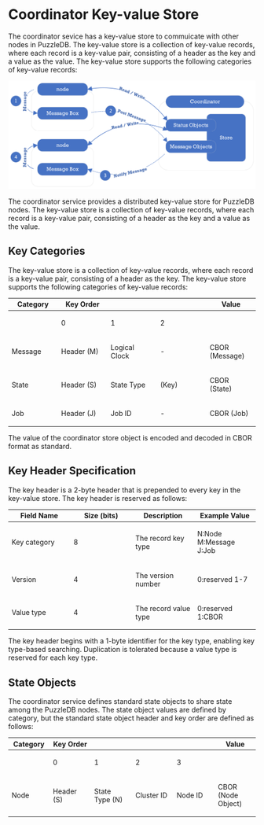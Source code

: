 Coordinator Key-value Store
===========================

The coordinator sevice has a key-value store to commuicate with other nodes in PuzzleDB. The key-value store is a collection of key-value records, where each record is a key-value pair, consisting of a header as the key and a value as the value. The key-value store supports the following categories of key-value records:

![coordinator compo](img/coordinator_compo.png)

The coordinator service provides a distributed key-value store for PuzzleDB nodes. The key-value store is a collection of key-value records, where each record is a key-value pair, consisting of a header as the key and a value as the value.

Key Categories
--------------

The key-value store is a collection of key-value records, where each record is a key-value pair, consisting of a header as the key. The key-value store supports the following categories of key-value records:

<table><colgroup><col style="width: 20%" /><col style="width: 20%" /><col style="width: 20%" /><col style="width: 20%" /><col style="width: 20%" /></colgroup><thead><tr class="header"><th>Category</th><th>Key Order</th><th></th><th></th><th>Value</th></tr></thead><tbody><tr class="odd"><td></td><td><p>0</p></td><td><p>1</p></td><td><p>2</p></td><td></td></tr><tr class="even"><td><p>Message</p></td><td><p>Header (M)</p></td><td><p>Logical Clock</p></td><td><p>-</p></td><td><p>CBOR (Message)</p></td></tr><tr class="odd"><td><p>State</p></td><td><p>Header (S)</p></td><td><p>State Type</p></td><td><p>(Key)</p></td><td><p>CBOR (State)</p></td></tr><tr class="even"><td><p>Job</p></td><td><p>Header (J)</p></td><td><p>Job ID</p></td><td><p>-</p></td><td><p>CBOR (Job)</p></td></tr></tbody></table>

The value of the coordinator store object is encoded and decoded in CBOR format as standard.

Key Header Specification
------------------------

The key header is a 2-byte header that is prepended to every key in the key-value store. The key header is reserved as follows:

<table><colgroup><col style="width: 25%" /><col style="width: 25%" /><col style="width: 25%" /><col style="width: 25%" /></colgroup><thead><tr class="header"><th>Field Name</th><th>Size (bits)</th><th>Description</th><th>Example Value</th></tr></thead><tbody><tr class="odd"><td><p>Key category</p></td><td><p>8</p></td><td><p>The record key type</p></td><td><p>N:Node M:Message J:Job</p></td></tr><tr class="even"><td><p>Version</p></td><td><p>4</p></td><td><p>The version number</p></td><td><p>0:reserved 1-7</p></td></tr><tr class="odd"><td><p>Value type</p></td><td><p>4</p></td><td><p>The record value type</p></td><td><p>0:reserved 1:CBOR</p></td></tr></tbody></table>

The key header begins with a 1-byte identifier for the key type, enabling key type-based searching. Duplication is tolerated because a value type is reserved for each key type.

State Objects
-------------

The coordinator service defines standard state objects to share state among the PuzzleDB nodes. The state object values are defined by category, but the standard state object header and key order are defined as follows:

<table style="width:100%;"><colgroup><col style="width: 16%" /><col style="width: 16%" /><col style="width: 16%" /><col style="width: 16%" /><col style="width: 16%" /><col style="width: 16%" /></colgroup><thead><tr class="header"><th>Category</th><th>Key Order</th><th></th><th></th><th></th><th>Value</th></tr></thead><tbody><tr class="odd"><td></td><td><p>0</p></td><td><p>1</p></td><td><p>2</p></td><td><p>3</p></td><td></td></tr><tr class="even"><td><p>Node</p></td><td><p>Header (S)</p></td><td><p>State Type (N)</p></td><td><p>Cluster ID</p></td><td><p>Node ID</p></td><td><p>CBOR (Node Object)</p></td></tr></tbody></table>
